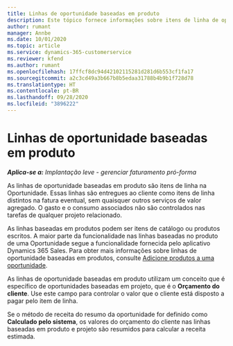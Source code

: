 ```yaml
---
title: Linhas de oportunidade baseadas em produto
description: Este tópico fornece informações sobre itens de linha de oportunidade baseados em produto no Project Operations.
author: rumant
manager: Annbe
ms.date: 10/01/2020
ms.topic: article
ms.service: dynamics-365-customerservice
ms.reviewer: kfend
ms.author: rumant
ms.openlocfilehash: 17ffcf8dc94d42102115281d281d6b553cf1fa17
ms.sourcegitcommit: a2c3cd49a3b667b8b5edaa31788b4b9b1f728d78
ms.translationtype: HT
ms.contentlocale: pt-BR
ms.lasthandoff: 09/28/2020
ms.locfileid: "3896222"
---
```

# <a name="product-based-opportunity-lines"></a>Linhas de oportunidade baseadas em produto

_**Aplica-se a:** Implantação leve - gerenciar faturamento pró-forma_

As linhas de oportunidade baseadas em produto são itens de linha na Oportunidade. Essas linhas são entregues ao cliente como itens de linha distintos na fatura eventual, sem quaisquer outros serviços de valor agregado. O gasto e o consumo associados não são controlados nas tarefas de qualquer projeto relacionado.

As linhas baseadas em produtos podem ser itens de catálogo ou produtos escritos. A maior parte da funcionalidade nas linhas baseadas no produto de uma Oportunidade segue a funcionalidade fornecida pelo aplicativo Dynamics 365 Sales. Para obter mais informações sobre linhas de oportunidade baseadas em produtos, consulte [Adicione produtos a uma oportunidade](https://docs.microsoft.com/dynamics365/sales-enterprise/add-products-opportunity).

As linhas de oportunidade baseadas em produto utilizam um conceito que é específico de oportunidades baseadas em projeto, que é o **Orçamento do cliente**. Use este campo para controlar o valor que o cliente está disposto a pagar pelo item de linha.

Se o método de receita do resumo da oportunidade for definido como **Calculado pelo sistema**, os valores do orçamento do cliente nas linhas baseadas em produto e projeto são resumidos para calcular a receita estimada.
